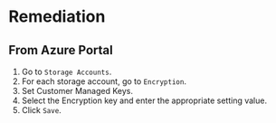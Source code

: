 # Remediation

## From Azure Portal

1. Go to `Storage Accounts`.
2. For each storage account, go to `Encryption`.
3. Set Customer Managed Keys.
4. Select the Encryption key and enter the appropriate setting value.
5. Click `Save`.
